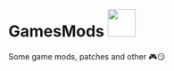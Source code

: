 # GamesMods <img src=https://github.githubassets.com/images/icons/emoji/unicode/1f3ae.png width="50px" style="margin-top:-50px">
Some game mods, patches and other :video_game::smirk:
